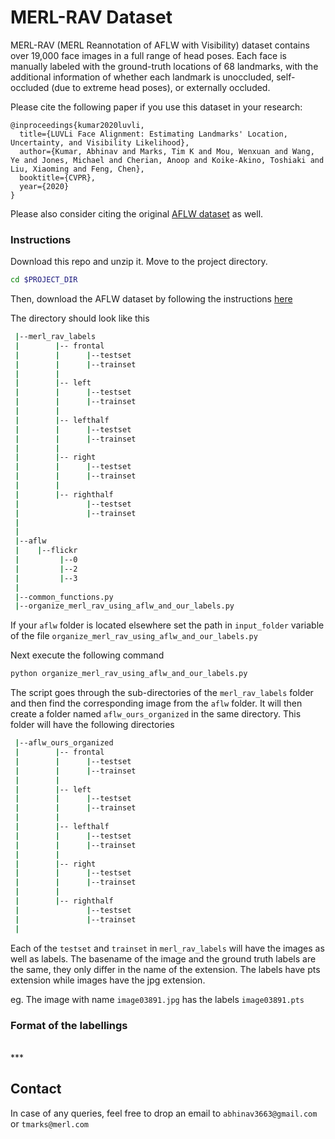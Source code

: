 # MERL-RAV Dataset
MERL-RAV (MERL Reannotation of AFLW with Visibility) dataset contains over 19,000 face images in a full range of head poses. Each face is manually labeled with the ground-truth locations of 68 landmarks, with the additional information of whether each landmark is unoccluded, self-occluded (due to extreme head poses), or externally occluded.

Please cite the following paper if you use this dataset in your research:
```
@inproceedings{kumar2020luvli,
  title={LUVLi Face Alignment: Estimating Landmarks' Location, Uncertainty, and Visibility Likelihood},
  author={Kumar, Abhinav and Marks, Tim K and Mou, Wenxuan and Wang, Ye and Jones, Michael and Cherian, Anoop and Koike-Akino, Toshiaki and Liu, Xiaoming and Feng, Chen},
  booktitle={CVPR},
  year={2020}
}
```
Please also consider citing the original [AFLW dataset](https://www.tugraz.at/institute/icg/research/team-bischof/lrs/downloads/aflw/)
 as well.

### Instructions
Download this repo and unzip it. Move to the project directory.
```bash
cd $PROJECT_DIR
```

Then, download the AFLW dataset by following the instructions [here](https://www.tugraz.at/institute/icg/research/team-bischof/lrs/downloads/aflw/)

The directory should look like this
```bash
 |--merl_rav_labels
 |        |-- frontal
 |        |      |--testset
 |        |      |--trainset
 |        |
 |        |-- left 
 |        |      |--testset
 |        |      |--trainset
 |        |
 |        |-- lefthalf
 |        |      |--testset
 |        |      |--trainset
 |        |
 |        |-- right
 |        |      |--testset
 |        |      |--trainset
 |        |
 |        |-- righthalf
 |               |--testset
 |               |--trainset
 |
 |
 |--aflw
 |    |--flickr
 |         |--0
 |         |--2
 |         |--3
 |
 |--common_functions.py
 |--organize_merl_rav_using_aflw_and_our_labels.py
```
If your ```aflw``` folder is located elsewhere set the path in ```input_folder``` variable of the file ```organize_merl_rav_using_aflw_and_our_labels.py```

Next execute the following command
```bash
python organize_merl_rav_using_aflw_and_our_labels.py
```

The script goes through the sub-directories of the ```merl_rav_labels``` folder and then find the corresponding image from the ```aflw``` folder. It will then create a folder named ```aflw_ours_organized``` in the same directory. This folder will have the following directories

```bash
 |--aflw_ours_organized
 |        |-- frontal
 |        |      |--testset
 |        |      |--trainset
 |        |
 |        |-- left 
 |        |      |--testset
 |        |      |--trainset
 |        |
 |        |-- lefthalf
 |        |      |--testset
 |        |      |--trainset
 |        |
 |        |-- right
 |        |      |--testset
 |        |      |--trainset
 |        |
 |        |-- righthalf
 |               |--testset
 |               |--trainset
 |
```
Each of the ```testset``` and ```trainset``` in ```merl_rav_labels``` will have the images as well as labels. The basename of the image and the ground truth labels are the same, they only differ in the name of the extension. The labels have pts extension while images have the jpg extension.

eg. The image with name ```image03891.jpg``` has the labels ```image03891.pts```

### Format of the labellings

<br/>
***

## Contact

In case of any queries, feel free to drop an email to 
```abhinav3663@gmail.com``` or ```tmarks@merl.com```
